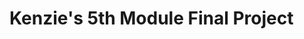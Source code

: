 # Kenzie's 5th Module Final Project  

<!-- https://github.com/kenzie-final-project/kenzie-bookings -->